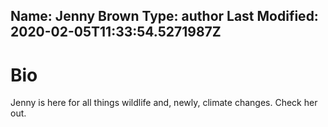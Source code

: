 Name: Jenny Brown
Type: author
Last Modified: 2020-02-05T11:33:54.5271987Z
------------------

# Bio
Jenny is here for all things wildlife and, newly, climate changes. Check her out.